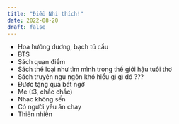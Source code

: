 ```yaml
---
title: "Điều Nhi thích!"
date: 2022-08-20
draft: false
---
```


- Hoa hướng dương, bạch tú cầu
- BTS
- Sách quan điểm
- Sách thể loại như tìm mình trong thế giới hậu tuổi thơ
- Sách truyện ngụ ngôn khó hiểu gì gì đó ???
- Được tặng quà bất ngờ
- Me (:3, chắc chắc)
- Nhạc không sến
- Có người yêu ăn chay
- Thiên nhiên
